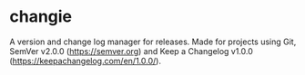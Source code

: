 # changie
A version and change log manager for releases. Made for projects using Git, SemVer v2.0.0 (https://semver.org) and Keep a Changelog v1.0.0 (https://keepachangelog.com/en/1.0.0/).
